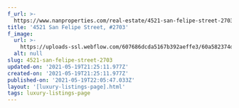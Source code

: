 ```yaml
---
f_url: >-
  https://www.nanproperties.com/real-estate/4521-san-felipe-street-2703-houston-tx-77027/95836047/106763143
title: '4521 San Felipe Street, #2703'
f_image:
  url: >-
    https://uploads-ssl.webflow.com/607686dcda5167b392aeffe3/60a582374de82f59178e1c9f_img-38.jpeg
  alt: null
slug: 4521-san-felipe-street-2703
updated-on: '2021-05-19T21:25:11.977Z'
created-on: '2021-05-19T21:25:11.977Z'
published-on: '2021-05-19T22:05:47.033Z'
layout: '[luxury-listings-page].html'
tags: luxury-listings-page
---
```



